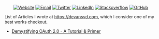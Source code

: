 <p align="center">
  <a href="https://devansvd.com"><img src="https://img.shields.io/badge/devansvd.com-website-blue?style=plastic" alt="Website"></a>
	    <a href="mailto:devansvd7@gmail.com"><img src="https://img.shields.io/badge/Email--_.svg?style=social&logo=Gmail" alt="Email"></a>
	<a href="https://twitter.com/devansvd60"><img src="https://img.shields.io/twitter/follow/devansvd60?label=Twitter&style=social" alt="Twitter"></a>
	<a href="https://www.linkedin.com/in/devansvd"><img src="https://img.shields.io/badge/LinkedIn--_.svg?style=social&logo=linkedin" alt="LinkedIn"></a>
  <a href="https://stackoverflow.com/users/6333644/devansvd"><img src="https://img.shields.io/badge/Stackoverflow--_.svg?style=social&logo=Stackoverflow" alt="Stackoverflow"></a>
  <a href="https://github.com/devansvd"><img src="https://img.shields.io/github/followers/devansvd.svg?label=GitHub&style=social" alt="GitHub"></a>
</p>


List of Articles I wrote at https://devansvd.com, which I consider one of my best works checkout.

- [Demystifying OAuth 2.0 - A Tutorial & Primer](https://devansvd.com/oauth)

